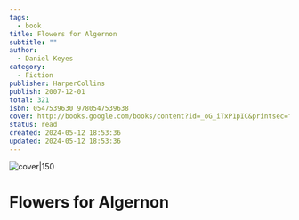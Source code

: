 ```yaml
---  
tags:  
  - book  
title: Flowers for Algernon  
subtitle: ""  
author:  
  - Daniel Keyes  
category:  
  - Fiction  
publisher: HarperCollins  
publish: 2007-12-01  
total: 321  
isbn: 0547539630 9780547539638  
cover: http://books.google.com/books/content?id=_oG_iTxP1pIC&printsec=frontcover&img=1&zoom=1&source=gbs_api  
status: read  
created: 2024-05-12 18:53:36  
updated: 2024-05-12 18:53:36  
---  
```

  
![cover|150](http://books.google.com/books/content?id=_oG_iTxP1pIC&printsec=frontcover&img=1&zoom=1&source=gbs_api)  
# Flowers for Algernon